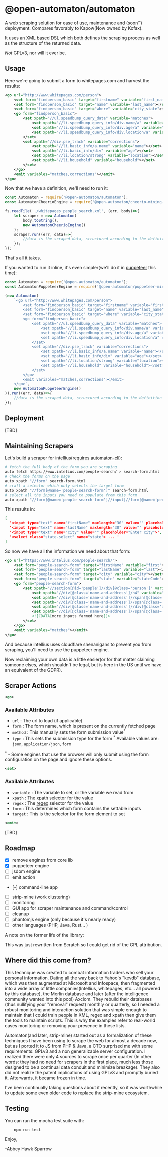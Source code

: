 @open-automaton/automaton
=========================
A web scraping solution for ease of use, maintenance and (soon™) deployment. Compares favorably to Kapow(Now owned by Kofax).

It uses an XML based DSL which both defines the scraping process as well as the structure of the returned data.

*Not* GPLv3, nor will it ever be.

Usage
-----
Here we're going to submit a form to whitepages.com and harvest the results:

```xml
<go url="http://www.whitepages.com/person">
    <set form="findperson_basic" target="firstname" variable="first_name"></set>
    <set form="findperson_basic" target="name" variable="last_name"></set>
    <set form="findperson_basic" target="where" variable="city_state"></set>
    <go form="findperson_basic">
        <set xpath="//ul.speedbump_query_data" variable="matches">
            <set xpath="//li.speedbump_query_info/div.name/a" variable="name"></set>
            <set xpath="//li.speedbump_query_info/div.age/a" variable="age"></set>
            <set xpath="//li.speedbump_query_info/div.location/a" variable="location"></set>
        </set>
        <set xpath="//div.pse_track" variable="corrections">
            <set xpath="//li.basic_info/a.name" variable="name"></set>
            <set xpath="//li.basic_info/div" variable="age"></set>
            <set xpath="//li.location/strong" variable="location"></set>
            <set xpath="//li.household" variable="household"></set>
        </set>
    </go>
    <emit variables="matches,corrections"></emit>
</go>
```

Now that we have a definition, we'll need to run it:

```js
const Automaton = require('@open-automaton/automaton');
const AutomatonCheerioEngine = require('@open-automaton/cheerio-mining-engine');

fs.readFile('./whitepages_people_search.xml', (err, body)=>{
    let scraper = new Automaton(
        body.toString(),
        new AutomatonCheerioEngine()
    );
    scraper.run((err, data)=>{
        //data is the scraped data, structured according to the definition
    });
});
```
That's all it takes.

If you wanted to run it inline, it's even simpler(we'll do it in [puppeteer](https://www.npmjs.com/package/puppeteer) this time):

```js
const Automaton = require('@open-automaton/automaton');
const AutomatonPuppeteerEngine = require('@open-automaton/puppeteer-mining-engine');

(new Automaton(
    `<go url="http://www.whitepages.com/person">
        <set form="findperson_basic" target="firstname" variable="first_name"></set>
        <set form="findperson_basic" target="name" variable="last_name"></set>
        <set form="findperson_basic" target="where" variable="city_state"></set>
        <go form="findperson_basic">
            <set xpath="//ul.speedbump_query_data" variable="matches">
                <set xpath="//li.speedbump_query_info/div.name/a" variable="name"></set>
                <set xpath="//li.speedbump_query_info/div.age/a" variable="age"></set>
                <set xpath="//li.speedbump_query_info/div.location/a" variable="location"></set>
            </set>
            <set xpath="//div.pse_track" variable="corrections">
                <set xpath="//li.basic_info/a.name" variable="name"></set>
                <set xpath="//li.basic_info/div" variable="age"></set>
                <set xpath="//li.location/strong" variable="location"></set>
                <set xpath="//li.household" variable="household"></set>
            </set>
        </go>
        <emit variables="matches,corrections"></emit>
    </go>`,
    new AutomatonPuppeteerEngine()
)).run((err, data)=>{
    //data is the scraped data, structured according to the definition
});
```

Deployment
----------
[TBD]

Maintaining Scrapers
--------------------
Let's build a scraper for intellius(requires [automaton-cli](https://www.npmjs.com/package/@open-automaton/automaton-cli)):

```bash
# fetch the full body of the form you are scraping
auto fetch https://www.intelius.com/people-search/ > search-form.html
# check the forms on the page
auto xpath "//form" search-form.html
# craft a selector which only selects the target form
auto xpath "//form[@name='people-search-form']" search-form.html
# select all the inputs you need to populate from this form
auto xpath "//form[@name='people-search-form']//input|//form[@name='people-search-form']//select" search-form.html
```
This results in:

```json
[
  '<input type="text" name="firstName" maxlength="30" value="" placeholder="Enter first name" class="validate">',
  '<input type="text" name="lastName" maxlength="30" value="" placeholder="Enter last name" class="validate">',
  '<input type="text" name="city" value="" placeholder="Enter city">',
  '<select class="state-select" name="state"> ... '
]
```
So now we have all the information we need about that form:

```xml
<go url="https://www.intelius.com/people-search/">
    <set form="people-search-form" target="firstName" variable="first"></set>
    <set form="people-search-form" target="lastName" variable="last"></set>
    <set form="people-search-form" target="city" variable="city"></set>
    <set form="people-search-form" target="state" variable="stateCode"></set>
    <go form="people-search-form">
        <set xpath="//section[@id='people']//div[@class='person']" variable="matches">
            <set xpath="//div[@class='name-and-address']/h4" variable="name"></set>
            <set xpath="//div[@class='name-and-address']//span[@class='phone']" variable="hasPhone"></set>
            <set xpath="//div[@class='name-and-address']//span[@class='education']" variable="hasPhone"></set>
            <set xpath="//div[@class='name-and-address']//div[@class='address']" variable="location"></set>
            <set xpath="//div[@class='name-and-address']//span[@class='display-age']" variable="age"></set>
            <![CDATA[more inputs farmed here]]>
        </set>
    </go>
    <emit variables="matches"></emit>
</go>
```

And because intellius uses cloudflare shenanigans to prevent you from scraping, you'll need to use the puppeteer engine.

Now reclaiming your own data is a little easier(or for that matter claiming someone elses, which shouldn't be legal, but is here in the US until we have an equivalent of the GDPR).

Scraper Actions
--------------------
```xml
<go>
```

### Available Attributes

- ```url``` : The url to load (if applicable)
- ```form``` : The form name, which is present on the currently fetched page
- ```method``` : This manually sets the form submission value<sup>*</sup>
- ```type``` : This sets the submission type for the form <sup>*</sup> Available values are: ```json```, ```application/json```, ```form```

<sup>*</sup> - Some engines that use the browser will only submit using the form configuration on the page and ignore these options.

```xml
<set>
```

### Available Attributes

- ```variable``` : The variable to set, or the variable we read from
- ```xpath``` : The [xpath](https://developer.mozilla.org/en-US/docs/Web/XPath) selector for the value
- ```regex``` : The [regex](https://developer.mozilla.org/en-US/docs/Web/JavaScript/Guide/Regular_Expressions) selector for the value
- ```form``` : This determines which form contains the settable inputs
- ```target``` : This is the selector for the form element to set

```xml
<emit>
```

[TBD]


Roadmap
-------

- [x] remove engines from core lib
- [x] puppeteer engine
- [ ] jsdom engine
- [ ] emit action
- [-] command-line app
- [ ] strip-mine (work clustering)
- [ ] monitoring
- [ ] GUI app for scraper maintenance and command/control
- [ ] cleanup
- [ ] phantomjs engine (only because it's nearly ready)
- [ ] other languages (PHP, Java, Rust... )

A note on the former life of the library:

This was just rewritten from Scratch so I could get rid of the GPL attribution.

Where did this come from?
-------------------------

This technique was created to combat information traders who sell your personal information. Dating all the way back to Yahoo's "kevdb" database, which was then augmented at Microsoft and Infospace, then fragmented into a wide array of little companies(Intellius, whitepages, etc... all powered by this database), the Merlin database and later (after the intelligence community wanted into this pool) Axciom. They rebuild their databases (thus nullifying your "removal" request) monthly or quarterly, so I needed a robust monitoring and interaction solution that was simple enough to maintain that I could train people in XML, regex and xpath then give them the tools to maintain scripts. This is why the examples refer to real-world cases monitoring or removing your presence in these lists.

Automaton(and later, strip-mine) started out as a formalization of these techniques I have been using to scrape the web for almost a decade now, but as I ported it to JS from PHP & Java, a CTO surprised me with some requirements: GPLv3 and a non generalizable server configuration. I realized there were only 4 sources to scrape once per quarter (In other words: they had no need for scrapers in the first place, much less those designed to be a continual data conduit and minimize breakage). They also did not realize the patent implications of using GPLv3 and promptly buried it. Afterwards, it became frozen in time.

I've been continually taking questions about it recently, so it was worthwhile to update some even older code to replace the strip-mine ecosystem.

Testing
-------
You can run the mocha test suite with:

```bash
    npm run test
```

Enjoy,

-Abbey Hawk Sparrow
